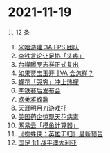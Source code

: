 # 2021-11-19

共 12 条

<!-- BEGIN -->
<!-- 最后更新时间 Fri Nov 19 2021 02:15:50 GMT+0800 (China Standard Time) -->

1. [米哈游建 3A FPS 团队](https://www.zhihu.com/search?q=米哈游)
1. [李铁言论让足协「头疼」](https://www.zhihu.com/search?q=李铁)
1. [台媒曝罗志祥正式复出](https://www.zhihu.com/search?q=罗志祥)
1. [如果贾宝玉开 EVA 会怎样？](https://www.zhihu.com/search?q=贾宝玉)
1. [蜂花「哭穷」冲上热搜](https://www.zhihu.com/search?q=蜂花)
1. [李铁赛后发布会](https://www.zhihu.com/search?q=李铁)
1. [欧莱雅致歉](https://www.zhihu.com/search?q=欧莱雅)
1. [天涯明月刀游戏托](https://www.zhihu.com/search?q=天涯明月刀)
1. [美国药企惊现天花病毒](https://www.zhihu.com/search?q=天花)
1. [网易云「摸鱼计算器」](https://www.zhihu.com/search?q=摸鱼计算器)
1. [《蜘蛛侠：英雄无归》最新预告](https://www.zhihu.com/search?q=蜘蛛侠)
1. [国足 1:1 战平澳大利亚](https://www.zhihu.com/search?q=中国男足)

<!-- END -->
